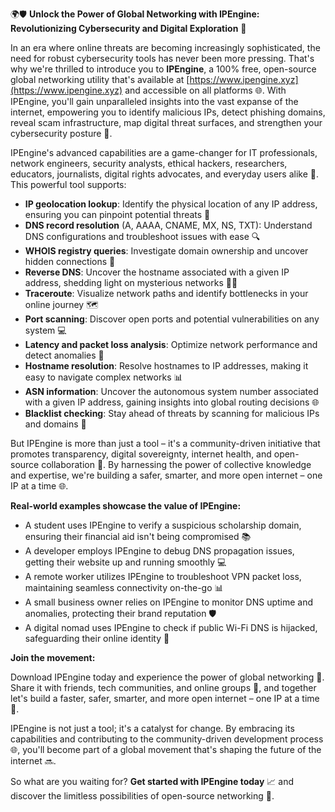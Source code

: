 🌍🛡️ **Unlock the Power of Global Networking with IPEngine: Revolutionizing Cybersecurity and Digital Exploration** 🚀

In an era where online threats are becoming increasingly sophisticated, the need for robust cybersecurity tools has never been more pressing. That's why we're thrilled to introduce you to **IPEngine**, a 100% free, open-source global networking utility that's available at [https://www.ipengine.xyz](https://www.ipengine.xyz) and accessible on all platforms 🌐. With IPEngine, you'll gain unparalleled insights into the vast expanse of the internet, empowering you to identify malicious IPs, detect phishing domains, reveal scam infrastructure, map digital threat surfaces, and strengthen your cybersecurity posture 🔐.

IPEngine's advanced capabilities are a game-changer for IT professionals, network engineers, security analysts, ethical hackers, researchers, educators, journalists, digital rights advocates, and everyday users alike 🌟. This powerful tool supports:

*   **IP geolocation lookup**: Identify the physical location of any IP address, ensuring you can pinpoint potential threats 📍
*   **DNS record resolution** (A, AAAA, CNAME, MX, NS, TXT): Understand DNS configurations and troubleshoot issues with ease 🔍
*   **WHOIS registry queries**: Investigate domain ownership and uncover hidden connections 👥
*   **Reverse DNS**: Uncover the hostname associated with a given IP address, shedding light on mysterious networks 🕵️‍♂️
*   **Traceroute**: Visualize network paths and identify bottlenecks in your online journey 🗺️
*   **Port scanning**: Discover open ports and potential vulnerabilities on any system 💻
*   **Latency and packet loss analysis**: Optimize network performance and detect anomalies 🔋
*   **Hostname resolution**: Resolve hostnames to IP addresses, making it easy to navigate complex networks 📊
*   **ASN information**: Uncover the autonomous system number associated with a given IP address, gaining insights into global routing decisions 🌐
*   **Blacklist checking**: Stay ahead of threats by scanning for malicious IPs and domains 🚫

But IPEngine is more than just a tool – it's a community-driven initiative that promotes transparency, digital sovereignty, internet health, and open-source collaboration 💖. By harnessing the power of collective knowledge and expertise, we're building a safer, smarter, and more open internet – one IP at a time 🌐.

**Real-world examples showcase the value of IPEngine:**

*   A student uses IPEngine to verify a suspicious scholarship domain, ensuring their financial aid isn't being compromised 📚
*   A developer employs IPEngine to debug DNS propagation issues, getting their website up and running smoothly 💻
*   A remote worker utilizes IPEngine to troubleshoot VPN packet loss, maintaining seamless connectivity on-the-go 📊
*   A small business owner relies on IPEngine to monitor DNS uptime and anomalies, protecting their brand reputation 🛡️
*   A digital nomad uses IPEngine to check if public Wi-Fi DNS is hijacked, safeguarding their online identity 👥

**Join the movement:**

Download IPEngine today and experience the power of global networking 🔗. Share it with friends, tech communities, and online groups 🤝, and together let's build a faster, safer, smarter, and more open internet – one IP at a time 💪.

IPEngine is not just a tool; it's a catalyst for change. By embracing its capabilities and contributing to the community-driven development process 🌐, you'll become part of a global movement that's shaping the future of the internet 🔜.

So what are you waiting for? **Get started with IPEngine today** 📈 and discover the limitless possibilities of open-source networking 🚀.